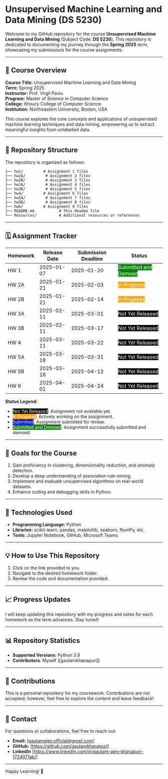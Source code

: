 # Unsupervised Machine Learning and Data Mining (DS 5230)

Welcome to my GitHub repository for the course **Unsupervised Machine Learning and Data Mining** (Subject Code: **DS 5230**). This repository is dedicated to documenting my journey through the **Spring 2025** term, showcasing my submissions for the course assignments.

---

## 🌟 Course Overview

**Course Title:** Unsupervised Machine Learning and Data Mining  
**Term:** Spring 2025  
**Instructor:** Prof. Virgil Pavlu  
**Program:** Master of Science in Computer Science  
**College:** Khoury College of Computer Science  
**Institution:** Northeastern University, Boston, USA

This course explores the core concepts and applications of unsupervised machine learning techniques and data mining, empowering us to extract meaningful insights from unlabelled data.

---

## 📘 Repository Structure

The repository is organized as follows:

```
├── hw1/         # Assignment 1 files
├── hw2A/         # Assignment 2 files
├── hw2B/         # Assignment 3 files
├── hw3A/         # Assignment 4 files
├── hw3B/         # Assignment 5 files
├── hw4/         # Assignment 6 files
├── hw5A/         # Assignment 7 files
├── hw5B/         # Assignment 8 files
├── hw6/         # Assignment 9 files
├── README.md           # This Readme file
└── Resources/          # Additional resources or references
```

---

## 🗓️ Assignment Tracker

| Homework | Release Date  | Submission Deadline | Status                                                                 |
|----------|---------------|---------------------|------------------------------------------------------------------------|
| HW 1     | 2025-01-07    | 2025-01-20          | <span style="color: white; background-color: green;">Submitted and Demoed</span>|
| HW 2A    | 2025-01-21    | 2025-02-03          | <span style="color: white; background-color: orange;">In Progress</span>       |
| HW 2B    | 2025-01-21    | 2025-02-14          | <span style="color: white; background-color: orange;">In Progress</span>       |
| HW 3A    | 2025-02-11    | 2025-03-01          | <span style="color: white; background-color: black;">Not Yet Released</span>       |
| HW 3B    | 2025-02-11    | 2025-03-17          | <span style="color: white; background-color: black;">Not Yet Released</span>       |
| HW 4     | 2025-03-11    | 2025-03-22          | <span style="color: white; background-color: black;">Not Yet Released</span>       |
| HW 5A    | 2025-03-18    | 2025-03-31          | <span style="color: white; background-color: black;">Not Yet Released</span>       |
| HW 5B    | 2025-03-18    | 2025-04-12          | <span style="color: white; background-color: black;">Not Yet Released</span>       |
| HW 6     | 2025-04-01    | 2025-04-24          | <span style="color: white; background-color: black;">Not Yet Released</span>       |

**Status Legend:**
- <span style="color: white; background-color: black;">Not Yet Released</span>: Assignment not available yet.
- <span style="color: white; background-color: orange;">In Progress</span>: Actively working on the assignment.
- <span style="color: white; background-color: blue;">Submitted</span>: Assignment submitted for review.
- <span style="color: white; background-color: green;">Submitted and Demoed</span>: Assignment successfully submitted and demoed.

---

## 🎯 Goals for the Course

1. Gain proficiency in clustering, dimensionality reduction, and anomaly detection.
2. Develop a deep understanding of association rule mining.
3. Implement and evaluate unsupervised algorithms on real-world datasets.
4. Enhance coding and debugging skills in Python.

---

## 🚀 Technologies Used

- **Programming Language:** Python
- **Libraries:** scikit-learn, pandas, matplotlib, seaborn, NumPy, etc.
- **Tools:** Jupyter Notebook, GitHub, Microsoft Teams

---

## 💡 How to Use This Repository

1. Click on the link provided to you.
2. Navigate to the desired homework folder.
3. Review the code and documentation provided.

---

## 📈 Progress Updates

I will keep updating this repository with my progress and notes for each homework as the term advances. Stay tuned!

---

## 📊 Repository Statistics
 
- **Supported Versions**: Python 3.9  
- **Contributors**: Myself ([gautamkhanapuri])

---

## 🤝 Contributions

This is a personal repository for my coursework. Contributions are not accepted; however, feel free to explore the content and leave feedback!

---

## 📧 Contact

For questions or collaborations, feel free to reach out:

- **Email:** [gautamajey.official@gmail.com]  
- **GitHub:** [https://github.com/gautamkhanapuri]
- **LinkedIn** [https://www.linkedin.com/in/gautam-ajey-khanapuri-1724071ab/]

---

Happy Learning! 🌟
